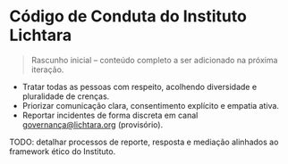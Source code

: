 # Código de Conduta do Instituto Lichtara

> Rascunho inicial – conteúdo completo a ser adicionado na próxima iteração.

- Tratar todas as pessoas com respeito, acolhendo diversidade e pluralidade de crenças.
- Priorizar comunicação clara, consentimento explícito e empatia ativa.
- Reportar incidentes de forma discreta em canal governança@lichtara.org (provisório).

TODO: detalhar processos de reporte, resposta e mediação alinhados ao framework ético do Instituto.

